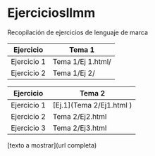 # Ejerciciosllmm
Recopilación de ejercicios de lenguaje de marca


| Ejercicio| Tema 1|
| ----- | ----- |
| Ejercicio 1| Tema 1/Ej 1.html/|
| Ejercicio 2| Tema 1/Ej 2/|

| Ejercicio| Tema 2|
| ----- | ----- |
| Ejercicio 1| [Ej.1](Tema 2/Ej1.html )|
| Ejercicio 2| Tema 2/Ej2.html|
| Ejercicio 3| Tema 2/Ej3.html|


[texto a mostrar](url completa)
